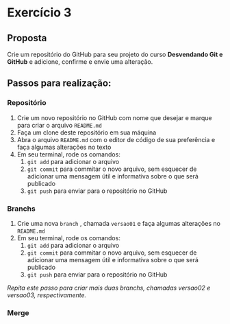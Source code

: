 # Exercício 3

## Proposta

Crie um repositório do GitHub para seu projeto do curso **Desvendando Git e GitHub** e adicione, confirme e envie uma alteração.

## Passos para realização:

### Repositório

1. Crie um novo repositório no GitHub com nome que desejar e marque para criar o arquivo `README.md`
2. Faça um clone deste repositório em sua máquina
3. Abra o arquivo `README.md` com o editor de código de sua preferência e faça algumas alterações no texto
4. Em seu terminal, rode os comandos:
   1. `git add` para adicionar o arquivo
   2. `git commit` para commitar o novo arquivo, sem esquecer de adicionar uma mensagem útil e informativa sobre o que será publicado
   3. `git push` para enviar para o repositório no GitHub

### Branchs

1. Crie uma nova `branch` , chamada `versao01` e faça algumas alterações no `README.md`
2. Em seu terminal, rode os comandos:
   1. `git add` para adicionar o arquivo
   2. `git commit` para commitar o novo arquivo, sem esquecer de adicionar uma mensagem útil e informativa sobre o que será publicado
   3. `git push` para enviar para o repositório no GitHub


*Repita este passo para criar mais duas branchs, chamadas versao02 e versao03, respectivamente.*

### Merge

